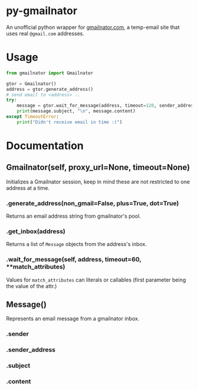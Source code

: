 # py-gmailnator
 
An unofficial python wrapper for [gmailnator.com](https://gmailnator.com/), a temp-email site that uses real `@gmail.com` addresses.

# Usage
```python
from gmailnator import Gmailnator

gtor = Gmailnator()
address = gtor.generate_address()
# send email to <address> ..
try:
    message = gtor.wait_for_message(address, timeout=120, sender_address="something@somewhere.org")
    print(message.subject, "\n", message.content)
except TimeoutError:
    print("Didn't receive email in time :(")
```

# Documentation

## Gmailnator(self, proxy_url=None, timeout=None)
Initializes a Gmailnator session, keep in mind these are not restricted to one address at a time.

### .generate_address(non_gmail=False, plus=True, dot=True)
Returns an email address string from gmailnator's pool.

### .get_inbox(address)
Returns a list of `Message` objects from the address's inbox.

### .wait_for_message(self, address, timeout=60, **match_attributes)
Values for `match_attributes` can literals or callables (first parameter being the value of the attr.)

## Message()
Represents an email message from a gmailnator inbox.

### .sender

### .sender_address

### .subject

### .content
